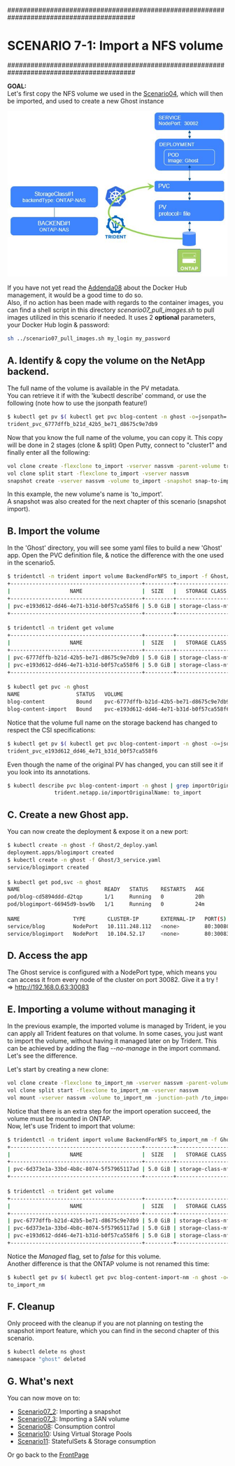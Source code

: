 #########################################################################################
# SCENARIO 7-1: Import a NFS volume
#########################################################################################

**GOAL:**  
Let's first copy the NFS volume we used in the [Scenario04](../../Scenario04), which will then be imported, and used to create a new Ghost instance  

<p align="center"><img src="../Images/scenario7_1.jpg"></p>

If you have not yet read the [Addenda08](../../../Addendum/Addenda08) about the Docker Hub management, it would be a good time to do so.  
Also, if no action has been made with regards to the container images, you can find a shell script in this directory _scenario07_pull_images.sh_ to pull images utilized in this scenario if needed. It uses 2 **optional** parameters, your Docker Hub login & password:  
```bash
sh ../scenario07_pull_images.sh my_login my_password
```

## A. Identify & copy the volume on the NetApp backend.

The full name of the volume is available in the PV metadata.  
You can retrieve it if with the 'kubectl describe' command, or use the following (note how to use the jsonpath feature!)  
```bash
$ kubectl get pv $( kubectl get pvc blog-content -n ghost -o=jsonpath='{.spec.volumeName}') -o=jsonpath='{.spec.csi.volumeAttributes.internalName}{"\n"}'
trident_pvc_6777dffb_b21d_42b5_be71_d8675c9e7db9
```

Now that you know the full name of the volume, you can copy it. This copy will be done in 2 stages (clone & split)
Open Putty, connect to "cluster1" and finally enter all the following:  
```bash
vol clone create -flexclone to_import -vserver nassvm -parent-volume trident_pvc_6777dffb_b21d_42b5_be71_d8675c9e7db9
vol clone split start -flexclone to_import -vserver nassvm
snapshot create -vserver nassvm -volume to_import -snapshot snap-to-import
```

In this example, the new volume's name is 'to_import'.  
A snapshot was also created for the next chapter of this scenario (snapshot import).  

## B. Import the volume

In the 'Ghost' directory, you will see some yaml files to build a new 'Ghost' app.
Open the PVC definition file, & notice the difference with the one used in the scenario5.

```bash
$ tridentctl -n trident import volume BackendForNFS to_import -f Ghost/1_pvc.yaml
+------------------------------------------+---------+-------------------+----------+--------------------------------------+--------+---------+
|                   NAME                   |  SIZE   |   STORAGE CLASS   | PROTOCOL |             BACKEND UUID             | STATE  | MANAGED |
+------------------------------------------+---------+-------------------+----------+--------------------------------------+--------+---------+
| pvc-e193d612-dd46-4e71-b31d-b0f57ca558f6 | 5.0 GiB | storage-class-nfs | file     | 11d28fb4-6cf5-4c59-931d-94b8d8a5e061 | online | true    |
+------------------------------------------+---------+-------------------+----------+--------------------------------------+--------+---------+

$ tridentctl -n trident get volume
+------------------------------------------+---------+--------------------+----------+--------------------------------------+-------+---------+
|                   NAME                   |  SIZE   |   STORAGE CLASS    | PROTOCOL |             BACKEND UUID             | STATE | MANAGED |
+------------------------------------------+---------+--------------------+----------+--------------------------------------+-------+---------+
| pvc-6777dffb-b21d-42b5-be71-d8675c9e7db9 | 5.0 GiB | storage-class-nfs  | file     | 11d28fb4-6cf5-4c59-931d-94b8d8a5e061 |       | true    |
| pvc-e193d612-dd46-4e71-b31d-b0f57ca558f6 | 5.0 GiB | storage-class-nfs  | file     | 11d28fb4-6cf5-4c59-931d-94b8d8a5e061 |       | true    |
+------------------------------------------+---------+--------------------+----------+--------------------------------------+-------+---------+

$ kubectl get pvc -n ghost
NAME                  STATUS   VOLUME                                     CAPACITY   ACCESS MODES   STORAGECLASS        AGE
blog-content          Bound    pvc-6777dffb-b21d-42b5-be71-d8675c9e7db9   5Gi        RWX            storage-class-nfs   <unset>                 3m59s
blog-content-import   Bound    pvc-e193d612-dd46-4e71-b31d-b0f57ca558f6   5Gi        RWX            storage-class-nfs   <unset>                 34s
```

Notice that the volume full name on the storage backend has changed to respect the CSI specifications:  
```bash
$ kubectl get pv $( kubectl get pvc blog-content-import -n ghost -o=jsonpath='{.spec.volumeName}') -o=jsonpath='{.spec.csi.volumeAttributes.internalName}{"\n"}'
trident_pvc_e193d612_dd46_4e71_b31d_b0f57ca558f6
```

Even though the name of the original PV has changed, you can still see it if you look into its annotations.  
```bash
$ kubectl describe pvc blog-content-import -n ghost | grep importOriginalName
               trident.netapp.io/importOriginalName: to_import
```

## C. Create a new Ghost app.

You can now create the deployment & expose it on a new port:  
```bash
$ kubectl create -n ghost -f Ghost/2_deploy.yaml
deployment.apps/blogimport created
$ kubectl create -n ghost -f Ghost/3_service.yaml
service/blogimport created

$ kubectl get pod,svc -n ghost
NAME                           READY   STATUS    RESTARTS   AGE
pod/blog-cd5894ddd-d2tqp       1/1     Running   0          20h
pod/blogimport-66945d9-bsw9b   1/1     Running   0          24m

NAME                 TYPE       CLUSTER-IP       EXTERNAL-IP   PORT(S)        AGE
service/blog         NodePort   10.111.248.112   <none>        80:30080/TCP   20h
service/blogimport   NodePort   10.104.52.17     <none>        80:30083/TCP   24m
```

## D. Access the app

The Ghost service is configured with a NodePort type, which means you can access it from every node of the cluster on port 30082.
Give it a try !  
=> http://192.168.0.63:30083  

## E. Importing a volume without managing it  

In the previous example, the imported volume is managed by Trident, ie you can apply all Trident features on that volume. In some cases, you just want to import the volume, without having it managed later on by Trident. This can be achieved by adding the flag _--no-manage_ in the import command. Let's see the difference.  

Let's start by creating a new clone:  
```bash
vol clone create -flexclone to_import_nm -vserver nassvm -parent-volume trident_pvc_6777dffb_b21d_42b5_be71_d8675c9e7db9
vol clone split start -flexclone to_import_nm -vserver nassvm
vol mount -vserver nassvm -volume to_import_nm -junction-path /to_import_nm
```
Notice that there is an extra step for the import operation succeed, the volume must be mounted in ONTAP.  
Now, let's use Trident to import that volume:  
```bash
$ tridentctl -n trident import volume BackendForNFS to_import_nm -f Ghost/1_pvc_nm.yaml --no-manage
+------------------------------------------+---------+-------------------+----------+--------------------------------------+--------+---------+
|                   NAME                   |  SIZE   |   STORAGE CLASS   | PROTOCOL |             BACKEND UUID             | STATE  | MANAGED |
+------------------------------------------+---------+-------------------+----------+--------------------------------------+--------+---------+
| pvc-6d373e1a-33bd-4b8c-8074-5f57965117ad | 5.0 GiB | storage-class-nfs | file     | 11d28fb4-6cf5-4c59-931d-94b8d8a5e061 | online | false   |
+------------------------------------------+---------+-------------------+----------+--------------------------------------+--------+---------+

$ tridentctl -n trident get volume
+------------------------------------------+---------+--------------------+----------+--------------------------------------+-------+---------+
|                   NAME                   |  SIZE   |   STORAGE CLASS    | PROTOCOL |             BACKEND UUID             | STATE | MANAGED |
+------------------------------------------+---------+--------------------+----------+--------------------------------------+-------+---------+
| pvc-6777dffb-b21d-42b5-be71-d8675c9e7db9 | 5.0 GiB | storage-class-nfs  | file     | 11d28fb4-6cf5-4c59-931d-94b8d8a5e061 |       | true    |
| pvc-6d373e1a-33bd-4b8c-8074-5f57965117ad | 5.0 GiB | storage-class-nfs  | file     | 11d28fb4-6cf5-4c59-931d-94b8d8a5e061 |       | false   |
| pvc-e193d612-dd46-4e71-b31d-b0f57ca558f6 | 5.0 GiB | storage-class-nfs  | file     | 11d28fb4-6cf5-4c59-931d-94b8d8a5e061 |       | true    |
+------------------------------------------+---------+--------------------+----------+--------------------------------------+-------+---------+
```
Notice the _Managed_ flag, set to _false_ for this volume.  
Another difference is that the ONTAP volume is not renamed this time:  
```bash
$ kubectl get pv $( kubectl get pvc blog-content-import-nm -n ghost -o=jsonpath='{.spec.volumeName}') -o=jsonpath='{.spec.csi.volumeAttributes.internalName}{"\n"}'
to_import_nm
```

## F. Cleanup

Only proceed with the cleanup if you are not planning on testing the snapshot import feature, which you can find in the second chapter of this scenario.

```bash
$ kubectl delete ns ghost
namespace "ghost" deleted
```

## G. What's next

You can now move on to:

- [Scenario07_2](../2_Snapshot_Import): Importing a snapshot  
- [Scenario07_3](../3_SAN_import): Importing a SAN volume  
- [Scenario08](../../Scenario08): Consumption control  
- [Scenario10](../../Scenario10): Using Virtual Storage Pools 
- [Scenario11](../../Scenario11): StatefulSets & Storage consumption  

Or go back to the [FrontPage](https://github.com/YvosOnTheHub/LabNetApp)
